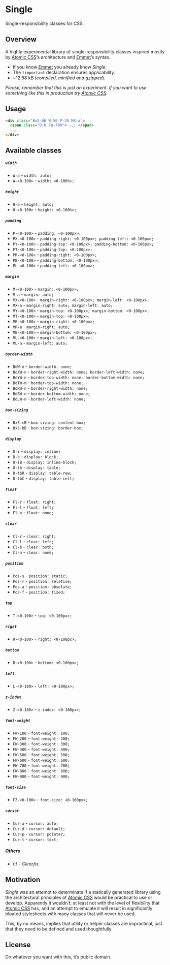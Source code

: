 # Single

Single-responsibility classes for CSS.

## Overview

A highly experimental library of single-responsibility classes inspired mostly
by [Atomic CSS](http://acss.io/)’s architecture and [Emmet](http://emmet.io/)’s
syntax.

- If you know [Emmet](http://emmet.io/) you already know *Single*.
- The `!important` declaration ensures applicability.
- ~12.88 kB (*compiled, minified and gzipped*).

*Please, remember that this is just an experiment. If you want to use something
like this in production try [Atomic CSS](http://acss.io/).*

## Usage

```html
<div class="BxS-bB W-50 P-20 MX-a">
  <span class="D-b FW-700"> ... </span>
  ...
</div>
```

## Available classes

##### `width`

- `W-a` - `width: auto;`
- `W-<0-100>` - `width: <0-100%>;`

##### `height`

- `H-a` - `height: auto;`
- `H-<0-100>` - `height: <0-100%>;`

##### `padding`

- `P-<0-100>` - `padding: <0-100px>;`
- `PX-<0-100>` - `padding-right: <0-100px>; padding-left: <0-100px>;`
- `PY-<0-100>` - `padding-top: <0-100px>; padding-bottom: <0-100px>;`
- `PT-<0-100>` - `padding-top: <0-100px>;`
- `PR-<0-100>` - `padding-right: <0-100px>;`
- `PB-<0-100>` - `padding-bottom: <0-100px>;`
- `PL-<0-100>` - `padding-left: <0-100px>;`

##### `margin`

- `M-<0-100>` - `margin: <0-100px>;`
- `M-a` - `margin: auto;`
- `MX-<0-100>` - `margin-right: <0-100px>; margin-left: <0-100px>;`
- `MX-a` - `margin-right: auto; margin-left: auto;`
- `MY-<0-100>` - `margin-top: <0-100px>; margin-bottom: <0-100px>;`
- `MT-<0-100>` - `margin-top: <0-100px>;`
- `MR-<0-100>` - `margin-right: <0-100px>;`
- `MR-a` - `margin-right: auto;`
- `MB-<0-100>` - `margin-bottom: <0-100px>;`
- `ML-<0-100>` - `margin-left: <0-100px>;`
- `ML-a` - `margin-left: auto;`

##### `border-width`

- `BdW-n` - `border-width: none;`
- `BdXW-n` - `border-right-width: none; border-left-width: none;`
- `BdYW-n` - `border-top-width: none; border-bottom-width: none;`
- `BdTW-n` - `border-top-width: none;`
- `BdRW-n` - `border-right-width: none;`
- `BdBW-n` - `border-bottom-width: none;`
- `BdLW-n` - `border-left-width: none;`

##### `box-sizing`

- `BxS-cB` - `box-sizing: content-box;`
- `BxS-bB` - `box-sizing: border-box;`

##### `display`

- `D-i` - `display: inline;`
- `D-b` - `display: block;`
- `D-iB` - `display: inline-block;`
- `D-tb` - `display: table;`
- `D-tbR` - `display: table-row;`
- `D-tbC` - `display: table-cell;`

##### `float`

- `Fl-r` - `float: right;`
- `Fl-l` - `float: left;`
- `Fl-n` - `float: none;`

##### `clear`

- `Cl-r` - `clear: right;`
- `Cl-l` - `clear: left;`
- `Cl-b` - `clear: both;`
- `Cl-n` - `clear: none;`

##### `position`

- `Pos-s` - `position: static;`
- `Pos-r` - `position: relative;`
- `Pos-a` - `position: absolute;`
- `Pos-f` - `position: fixed;`

##### `top`

- `T-<0-100>` - `top: <0-100px>;`

##### `right`

- `R-<0-100>` - `right: <0-100px>;`

##### `bottom`

- `B-<0-100>` - `bottom: <0-100px>;`

##### `left`

- `L-<0-100>` - `left: <0-100px>;`

##### `z-index`

- `Z-<0-100>` - `z-index: <0-100px>;`

##### `font-weight`

- `FW-100` - `font-weight: 100;`
- `FW-200` - `font-weight: 200;`
- `FW-300` - `font-weight: 300;`
- `FW-400` - `font-weight: 400;`
- `FW-500` - `font-weight: 500;`
- `FW-600` - `font-weight: 600;`
- `FW-700` - `font-weight: 700;`
- `FW-800` - `font-weight: 800;`
- `FW-900` - `font-weight: 900;`

##### `font-size`

- `FZ-<0-100>` - `font-size: <0-100px>;`

##### `cursor`

- `Cur-a` - `cursor: auto;`
- `Cur-d` - `cursor: default;`
- `Cur-p` - `cursor: pointer;`
- `Cur-t` - `cursor: text;`

##### Others

- `Cf` - *Clearfix*.

## Motivation

*Single* was an attempt to determinate if a statically generated library
using the architectural principles of [Atomic CSS](http://acss.io/) would be
practical to use or develop. Apparently it wouldn’t; at least not with the
level of flexibility that [Atomic CSS](http://acss.io/) has, and an attempt
to emulate it will result in significantly bloated stylesheets with many
classes that will never be used.

This, by no means, implies that utility or helper classes are impractical,
just that they need to be defined and used thoughtfully.

## License

Do whatever you want with this, it’s public domain.
